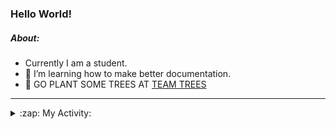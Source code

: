 ### Hello World!

##### About:
- Currently I am a student.
- 🌱 I’m learning how to make better documentation.
- 🌱 GO PLANT SOME TREES AT [TEAM TREES](https://teamtrees.org/)

---
<details>
  <summary>:zap: My Activity:</summary>
  
<!--START_SECTION:waka-->
![Code Time](http://img.shields.io/badge/Code%20Time-1%2C155%20hrs%208%20mins-blue)

**I'm a Night 🦉** 

```text
🌞 Morning                1743 commits        ██░░░░░░░░░░░░░░░░░░░░░░░   09.85 % 
🌆 Daytime                6089 commits        █████████░░░░░░░░░░░░░░░░   34.42 % 
🌃 Evening                5029 commits        ███████░░░░░░░░░░░░░░░░░░   28.43 % 
🌙 Night                  4830 commits        ███████░░░░░░░░░░░░░░░░░░   27.30 % 
```
📅 **I'm Most Productive on Wednesday** 

```text
Monday                   2552 commits        ████░░░░░░░░░░░░░░░░░░░░░   14.43 % 
Tuesday                  2392 commits        ███░░░░░░░░░░░░░░░░░░░░░░   13.52 % 
Wednesday                4121 commits        ██████░░░░░░░░░░░░░░░░░░░   23.29 % 
Thursday                 2240 commits        ███░░░░░░░░░░░░░░░░░░░░░░   12.66 % 
Friday                   1786 commits        ███░░░░░░░░░░░░░░░░░░░░░░   10.10 % 
Saturday                 1567 commits        ██░░░░░░░░░░░░░░░░░░░░░░░   08.86 % 
Sunday                   3033 commits        ████░░░░░░░░░░░░░░░░░░░░░   17.14 % 
```


📊 **This Week I Spent My Time On** 

```text
🔥 Editors: 
VS Code                  2 hrs 23 mins       █████████████████████████   100.00 % 

🐱‍💻 Projects: 
praise                   1 hr 35 mins        █████████████████░░░░░░░░   66.88 % 
CSF31                    47 mins             ████████░░░░░░░░░░░░░░░░░   33.12 % 
```


 Last Updated on 07/08/2023 12:10:55 UTC
<!--END_SECTION:waka-->
</details>
